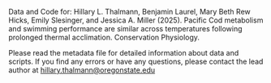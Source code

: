 Data and Code for: Hillary L. Thalmann, Benjamin Laurel, Mary Beth Rew Hicks, Emily Slesinger, and Jessica A. Miller (2025). Pacific Cod metabolism and swimming performance are similar across temperatures following prolonged thermal acclimation. Conservation Physiology. 

Please read the metadata file for detailed information about data and scripts.  If you find any errors or have any questions, please contact the lead author at hillary.thalmann@oregonstate.edu

